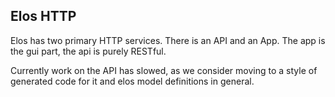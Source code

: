 Elos HTTP
---------

Elos has two primary HTTP services. There is an API and an App. The app is the gui part, the api is purely RESTful.

Currently work on the API has slowed, as we consider moving to a style of generated code for it and elos model definitions in general.
